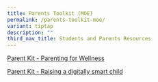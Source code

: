 ```yaml
---
title: Parents Toolkit (MOE)
permalink: /parents-toolkit-moe/
variant: tiptap
description: ""
third_nav_title: Students and Parents Resources
---
```

<p><a href="/files/pfw_toolbox_for_parents.pdf" rel="noopener nofollow" target="_blank">Parent Kit - Parenting for Wellness</a>
</p>
<p><a href="https://www.moe.gov.sg/-/media/files/parent-kit/parent-kit---raising-a-digitally-smart-child.pdf" rel="noopener nofollow" target="_blank">Parent Kit - Raising a digitally smart child</a>
</p>